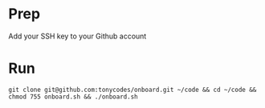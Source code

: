 # Prep

Add your SSH key to your Github account

# Run

`git clone git@github.com:tonycodes/onboard.git ~/code && cd ~/code && chmod 755 onboard.sh && ./onboard.sh`

